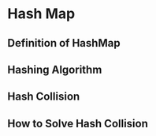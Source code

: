 # Hash Map

## Definition of HashMap


## Hashing Algorithm


## Hash Collision


## How to Solve Hash Collision
